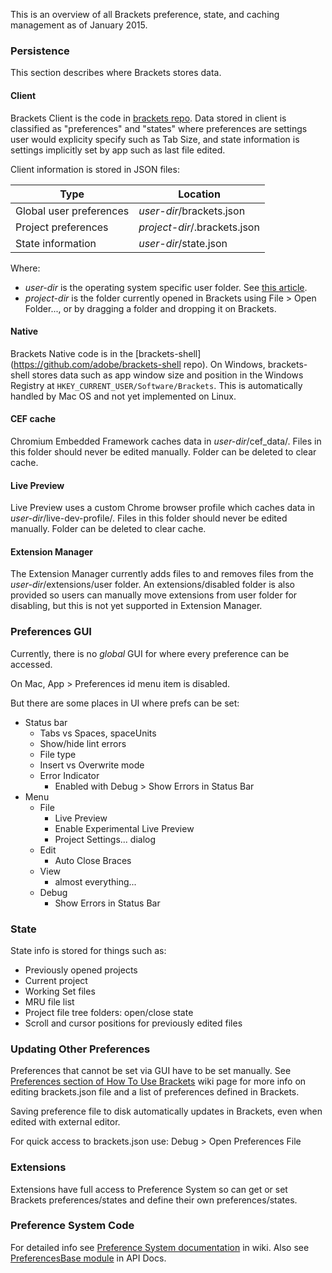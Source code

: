This is an overview of all Brackets preference, state, and caching management as of January 2015.

### Persistence

This section describes where Brackets stores data.

#### Client

Brackets Client is the code in [brackets repo](https://github.com/adobe/brackets).
Data stored in client is classified as "preferences" and "states"
where preferences are settings user would explicity specify such as Tab Size,
and state information is settings implicitly set by app such as last file edited.

Client information is stored in JSON files:

| **Type** | **Location**
|----------|-------------
| Global user preferences | *user-dir*/brackets.json
| Project preferences | *project-dir*/.brackets.json
| State information | *user-dir*/state.json

Where:
* *user-dir* is the operating system specific user folder. See [this article](https://github.com/adobe/brackets/wiki/Cache-Folder).
* *project-dir* is the folder currently opened in Brackets using File > Open Folder..., or by dragging a folder and dropping it on Brackets.

#### Native

Brackets Native code is in the [brackets-shell](https://github.com/adobe/brackets-shell repo).
On Windows, brackets-shell stores data such as app window size and position
in the Windows Registry at `HKEY_CURRENT_USER/Software/Brackets`.
This is automatically handled by Mac OS and not yet implemented on Linux.

#### CEF cache

Chromium Embedded Framework caches data in *user-dir*/cef_data/. Files in this folder should never be edited manually. Folder can be deleted to clear cache.

#### Live Preview

Live Preview uses a custom Chrome browser profile which caches data in *user-dir*/live-dev-profile/. Files in this folder should never be edited manually. Folder can be deleted to clear cache.

#### Extension Manager

The Extension Manager currently adds files to and removes files from the *user-dir*/extensions/user folder. An extensions/disabled folder is also provided so users can manually move extensions from user folder for disabling, but this is not yet supported in Extension Manager.


### Preferences GUI

Currently, there is no *global* GUI for where every preference can be accessed.

On Mac, App > Preferences id menu item is disabled.

But there are some places in UI where prefs can be set:

- Status bar
  - Tabs vs Spaces, spaceUnits
  - Show/hide lint errors
  - File type
  - Insert vs Overwrite mode
  - Error Indicator
    - Enabled with Debug > Show Errors in Status Bar
      <!--
        * enables status bar indicator that's shown when there are console errors
        * Click to open console, Shift-click to clear
      -->
- Menu
  - File
    - Live Preview
    - Enable Experimental Live Preview
    - Project Settings... dialog
  - Edit
    - Auto Close Braces
  - View
    - almost everything...
  - Debug
    - Show Errors in Status Bar

### State

State info is stored for things such as:
- Previously opened projects
- Current project
- Working Set files
- MRU file list
- Project file tree folders: open/close state
- Scroll and cursor positions for previously edited files


### Updating Other Preferences

Preferences that cannot be set via GUI have to be set manually.
See [Preferences section of How To Use Brackets](https://github.com/adobe/brackets/wiki/How-to-Use-Brackets#preferences)
wiki page for more info on editing brackets.json file and a list of preferences defined in Brackets.

Saving preference file to disk automatically updates in Brackets,
even when edited with external editor.

For quick access to brackets.json use: Debug > Open Preferences File


### Extensions

Extensions have full access to Preference System so can get or set Brackets preferences/states and define their own preferences/states.


### Preference System Code

For detailed info see [Preference System documentation](https://github.com/adobe/brackets/wiki/Preferences-System) in wiki. Also see
[PreferencesBase module](http://brackets.io/docs/current/modules/preferences/PreferencesBase.html)
in API Docs.


